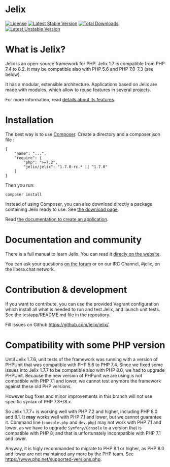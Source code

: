 # Jelix

[![License](https://poser.pugx.org/jelix/jelix/license)](https://packagist.org/packages/jelix/jelix)
[![Latest Stable Version](https://poser.pugx.org/jelix/jelix/v/stable)](https://packagist.org/packages/jelix/jelix)
[![Total Downloads](https://poser.pugx.org/jelix/jelix/downloads)](https://packagist.org/packages/jelix/jelix)
[![Latest Unstable Version](https://poser.pugx.org/jelix/jelix/v/unstable)](https://packagist.org/packages/jelix/jelix)

What is Jelix?
==============

Jelix is an open-source framework for PHP. Jelix 1.7 is compatible from PHP 7.4 to 8.2.
It may be compatible also with PHP 5.6 and PHP 7.0-7.3 (see below).

It has a modular, extensible architecture. Applications based on Jelix are made with
modules, which allow to reuse features in several projects.

For more information, read [details about its features](https://jelix.org/articles/en/features).

Installation
============

The best way is to use [Composer](https://getcomposer.org).
Create a directory and a composer.json file : 

```
{
    "name": "...",
    "require": {
        "php": ">=7.2",
        "jelix/jelix": "1.7.0-rc.* || ^1.7.0"
    }
}
```

Then you run:

```
composer install
```

Instead of using Composer, you can also download directly a package containing Jelix ready
to use. See [the download page](https://jelix.org/articles/en/download).

Read [the documentation to create an application](https://docs.jelix.org/en/manual-1.7/installation/create-application).

Documentation and community
===========================

There is a full manual to learn Jelix. You can read it [direcly on the website](https://docs.jelix.org/en/manual-1.7).

You can ask your questions [on the forum](https://jelix.org/forums/forum/cat/2-english) or
on our IRC Channel, #jelix, on the libera.chat network.

Contribution & development
===========================

If you want to contribute, you can use the provided Vagrant configuration
which install all what is needed to run and test Jelix, and launch unit tests. See the
testapp/README.md file in the repository.

Fill issues on Github https://github.com/jelix/jelix/.

Compatibility with some PHP version
====================================

Until Jelix 1.7.6, unit tests of the framework was running with a version of
PHPUnit that was compatible with PHP 5.6 to PHP 7.4. Since we fixed
some issues into Jelix 1.7.7 to be compatible also with PHP 8.0, we had to upgrade PHPUnit.
Because the new version of PHPunit we are using is not compatible with PHP 7.1 and lower, 
we cannot test anymore the framework against these old PHP versions.

However bug fixes and minor improvements in this branch will not use specific
syntax of PHP 7.3+/8.x.

So Jelix 1.7.7+ is working well with PHP 7.2 and higher, including PHP 8.0 and 8.1.
It **may** works well with PHP 7.1 and lower, but we cannot guarantee it.
Command line (`console.php` and `dev.php`) may not work with PHP 7.1 and lower, as
we have to upgrade `Symfony/Console` to a version that is compatible with PHP 8,
and that is unfortunately incompatible with PHP 7.1 and lower. 

Anyway, it is higly recommanded to migrate to PHP 8.1 or higher, as PHP 8.0 and
lower are not maintained any more by the PHP team. See https://www.php.net/supported-versions.php.
